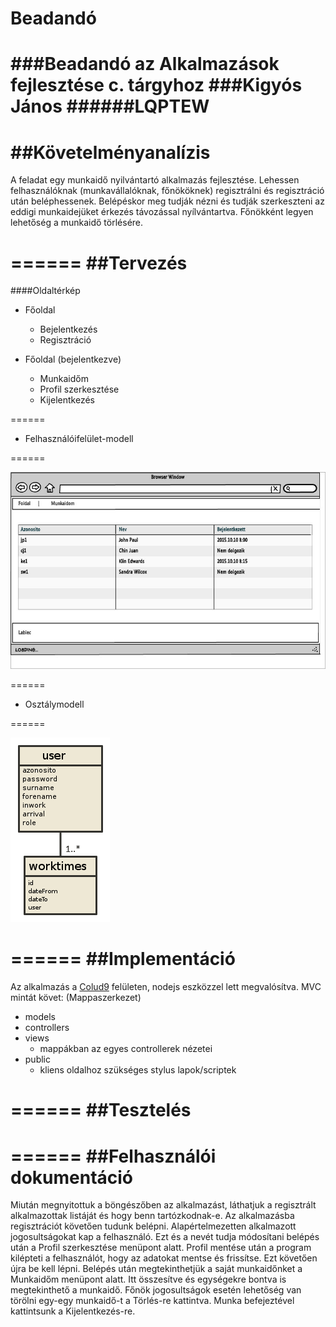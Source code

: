# Beadandó
###Beadandó az Alkalmazások fejlesztése c. tárgyhoz
###Kigyós János
######LQPTEW
======
##Követelményanalízis
======
A feladat egy munkaidő nyilvántartó alkalmazás fejlesztése.
Lehessen felhasználóknak (munkavállalóknak, főnököknek) regisztrálni és
regisztráció után beléphessenek.
Belépéskor meg tudják nézni és tudják szerkeszteni az eddigi munkaidejüket
érkezés távozással nyílvántartva.
Főnökként legyen lehetőség a munkaidő törlésére.

======
##Tervezés
======
####Oldaltérkép
- Főoldal
  - Bejelentkezés
  - Regisztráció

- Főoldal (bejelentkezve)
  - Munkaidőm
  - Profil szerkesztése
  - Kijelentkezés

======

- Felhasználóifelület-modell

======

![Mockup](documentation/mockup.jpg "Mockup")

======

- Osztálymodell

======

![Adatbázisterv](documentation/database.png "Adatbázis terv")

======
##Implementáció
======
Az alkalmazás a [Colud9](http://c9.io) felületen, nodejs eszközzel lett megvalósítva.
MVC mintát követ: (Mappaszerkezet)
- models
- controllers
- views
  - mappákban az egyes controllerek nézetei
- public
  - kliens oldalhoz szükséges stylus lapok/scriptek

======
##Tesztelés
======

======
##Felhasználói dokumentáció
======
Miután megnyitottuk a böngészőben az alkalmazást, láthatjuk a regisztrált alkalmazottak listáját
és hogy benn tartózkodnak-e.
Az alkalmazásba regisztrációt követően tudunk belépni.
Alapértelmezetten alkalmazott jogosultságokat kap a felhasználó. Ezt és a nevét tudja módosítani belépés után
a Profil szerkesztése menüpont alatt. Profil mentése után a program kilépteti a felhasználót, hogy az adatokat mentse és frissítse.
Ezt követően újra be kell lépni.
Belépés után megtekinthetjük a saját munkaidőnket a Munkaidőm menüpont alatt. Itt összesítve és egységekre bontva is megtekinthető
a munkaidő. Főnök jogosultságok esetén lehetőség van törölni egy-egy munkaidő-t a Törlés-re kattintva.
Munka befejeztével kattintsunk a Kijelentkezés-re.